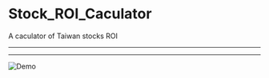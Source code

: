 # Stock_ROI_Caculator
A caculator of Taiwan stocks ROI

************************************
************************************

![Demo](https://i.imgur.com/yKrfSGW.png)
